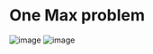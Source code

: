 # One Max problem

![image](https://user-images.githubusercontent.com/60944931/166570893-dd2a455f-155b-4cf8-8a17-3e062f20ed51.png)
![image](https://user-images.githubusercontent.com/60944931/166570911-593108ac-fbee-457f-8273-d3c5c4110a03.png)
